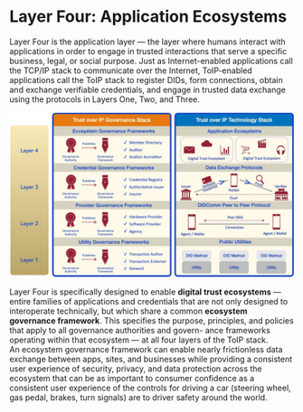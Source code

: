 # Layer Four: Application Ecosystems

Layer Four is the application layer — the layer where humans interact with applications in
order to engage in trusted interactions that serve a specific business, legal, or social
purpose. Just as Internet-enabled applications call the TCP/IP stack to communicate
over the Internet, ToIP-enabled applications call the ToIP stack to register DIDs, form
connections, obtain and exchange verifiable credentials, and engage in trusted data
exchange using the protocols in Layers One, Two, and Three.

![toip_layer4](../images/toip_layer4.png)

Layer Four is specifically designed to enable ​**digital trust ecosystems**​ — entire families of applications and credentials that are not only designed to interoperate technically, but  which share a common ​**ecosystem governance framework**​. This specifies the purpose, principles, and policies that apply to all governance authorities and govern-
ance frameworks operating within that ecosystem — at all four layers of the ToIP stack.  
An ecosystem governance framework can enable nearly frictionless data exchange
between apps, sites, and businesses while providing a consistent user experience of
security, privacy, and data protection across the ecosystem that can be as important to
consumer confidence as a consistent user experience of the controls for driving a car
(steering wheel, gas pedal, brakes, turn signals) are to driver safety around the world.